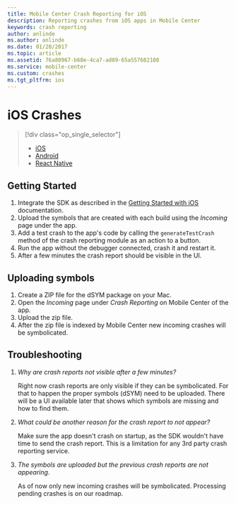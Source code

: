 ```yaml
---
title: Mobile Center Crash Reporting for iOS
description: Reporting crashes from iOS apps in Mobile Center
keywords: crash reporting
author: anlinde
ms.author: anlinde
ms.date: 01/20/2017
ms.topic: article
ms.assetid: 76a80967-b68e-4ca7-ad89-65a557682108
ms.service: mobile-center
ms.custom: crashes
ms.tgt_pltfrm: ios
---
```


# iOS Crashes

> [!div class="op_single_selector"]
> * [iOS](ios.md)
> * [Android](android.md)
> * [React Native](react-native.md)

## Getting Started

1. Integrate the SDK as described in the [Getting Started with iOS](~/sdk/get-started/ios.md) documentation.
2. Upload the symbols that are created with each build using the *Incoming* page under the app.
3. Add a test crash to the app's code by calling the `generateTestCrash` method of the crash reporting module as an action to a button.
4. Run the app without the debugger connected, crash it and restart it.
5. After a few minutes the crash report should be visible in the UI.

## Uploading symbols

1. Create a ZIP file for the dSYM package on your Mac.
2. Open the *Incoming* page under *Crash Reporting* on Mobile Center of the app.
3. Upload the zip file.
4. After the zip file is indexed by Mobile Center new incoming crashes will be symbolicated.

## Troubleshooting

1. *Why are crash reports not visible after a few minutes?*

    Right now crash reports are only visible if they can be symbolicated. For that to happen the proper symbols (dSYM) need to be uploaded. There will be a UI available later that shows which symbols are missing and how to find them.

2. *What could be another reason for the crash report to not appear?*

    Make sure the app doesn't crash on startup, as the SDK wouldn't have time to send the crash report. This is a limitation for any 3rd party crash reporting service.

3. *The symbols are uploaded but the previous crash reports are not appearing.*

    As of now only new incoming crashes will be symbolicated. Processing pending crashes is on our roadmap.
